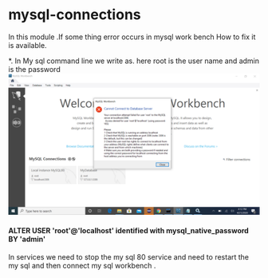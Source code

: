 # mysql-connections
In this module .If some thing error occurs in mysql work bench How to fix it is available.

*. In My sql command line we write as. here root is the user name and admin is the password   
![](https://github.com/DurgaPrasadVinukonda/mysql-connections/blob/master/images/ErrorMessage.png)

#### ALTER USER 'root'@'localhost' identified with mysql_native_password BY 'admin'  

In services we need to stop the my sql 80 service and need to restart the my sql and then connect my sql workbench .
